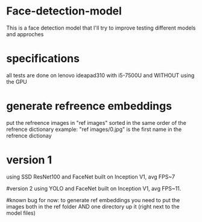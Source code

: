 # Face-detection-model
This is a face detection model that I'll try to improve testing different models and approches

# specifications
all tests are done on lenovo ideapad310 with i5-7500U and WITHOUT using the GPU

# generate refreence embeddings
put the refreence images in "ref images" sorted in the same order of the refrence dictionary
example: "ref images/0.jpg" is the first name in the refrence dictionay

# version 1
using SSD ResNet100 and FaceNet built on Inception V1, avg FPS~7

#version 2
using YOLO and FaceNet built on Inception V1, avg FPS~11.

#known bug for now: 
to generate ref embeddings you need to put the images both in the ref folder AND one directory up it (right next to the model files)